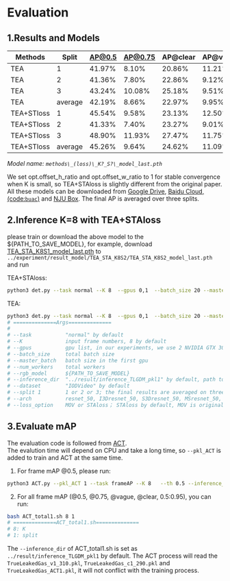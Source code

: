 # Evaluation

## 1.Results and Models
Methods | Split |AP@0.5 | AP@0.75|  AP@clear|AP@vague|  0.5:0.95 |Download
---|--- |---| --- |--- |--- |---  |---
TEA |1 |  41.97% | 8.10% |  20.86% | 11.21% | 15.43% |[TEA_MOV_K8S1_model_last.pth](https://drive.google.com/file/d/1dvJZ6IQ8P8wyjf4QnVinbr9R7gT-LRe8/view?usp=sharing)
TEA |2 |  41.36% | 7.80% | 22.86% | 9.12% | 14.96% | [TEA_MOV_K8S2_model_last.pth](https://drive.google.com/file/d/1gEkKrCskuBozy02cNVwu1uo8h6Po9zmM/view?usp=sharing)
TEA |3 |  43.24% | 10.08% |  25.18% | 9.51% |16.68% | [TEA_MOV_K8S3_model_last.pth](https://drive.google.com/file/d/1L-faMe_huC-NrdKblA7IbchuFJiEQi-7/view?usp=sharing)
TEA |average |  42.19% | 8.66% |  22.97% | 9.95% | 15.69% |
TEA+STloss| 1 | 45.54% | 9.58% | 23.13% | 12.50% | 17.14%| [TEA_STA_K8S1_model_last.pth](https://drive.google.com/file/d/1NECG8ML63tPEaH8D1U8diuyMSM6yncIc/view?usp=sharing)
TEA+STloss| 2 | 41.33% | 7.40% | 23.27% | 9.01% | 14.94%| [TEA_STA_K8S2_model_last.pth](https://drive.google.com/file/d/1CriQ-bQNucpwCFnPlExqNrN_iiQe4hUI/view?usp=sharing)
TEA+STloss| 3 | 48.90% | 11.93% | 27.47% | 11.75% | 19.21%| [TEA_STA_K8S3_model_last.pth](https://drive.google.com/file/d/1MZBYKeoOr6OCAJkLNyRpcuqWvx_PdOyP/view?usp=sharing)
TEA+STloss |average |  45.26% | 9.64% | 24.62% | 11.09% | 17.10% |
*Model name:  `methods\_(loss)\_K?_S?\_model_last.pth`*

We set opt.offset_h_ratio and opt.offset_w_ratio to 1 for stable convergence when K is small, so TEA+STAloss is slightly different from the original paper.
All these models can be downloaded from [Google Drive](https://drive.google.com/drive/folders/1n1VG_nWj5e57iKeJlVOJgs7zhoukailai4lQe7q7hn?usp=sharing),
[Baidu Cloud,(code:`buac`)](https://pan.baidu.com/s/1ddV-u5RXnAsKtM8f19W7DA ) and [NJU Box](https://box.nju.edu.cn/d/7d89bd4796ab486b9886/).
The final AP is averaged over three splits.


## 2.Inference K=8 with TEA+STAloss
please train or download the above model to the ${PATH_TO_SAVE_MODEL}, for example, download [TEA_STA_K8S1_model_last.pth](https://drive.google.com/file/d/1dvJZ6IQ8P8wyjf4QnVinbr9R7gT-LRe8/view?usp=sharing) to `../experiment/result_model/TEA_STA_K8S2/TEA_STA_K8S2_model_last.pth`
and run

TEA+STAloss:
~~~bash
python3 det.py --task normal --K 8  --gpus 0,1  --batch_size 20 --master_batch 10  --num_workers 2 --rgb_model ../experiment/result_model/TEA_STA_K8S1/TEA_STA_K8S1_model_last.pth  --inference_dir ../result/inference_TLGDM_pkl1   --dataset IODVideo   --split  1  --arch TEAresnet_50
~~~
TEA:
~~~bash
python3 det.py --task normal --K 8  --gpus 0,1  --batch_size 20 --master_batch 10  --num_workers 2 --rgb_model ../experiment/result_model/TEA_MOV_K8S1/TEA_MOV_K8S1_model_last.pth  --inference_dir ../result/inference_TLGDM_pkl1   --dataset IODVideo   --split  1  --arch TEAresnet_50 --loss_option MOV 
# ==============Args==============
# 
# --task           "normal" by default
# --K              input frame numbers, 8 by default
# --gpus           gpu list, in our experiments, we use 2 NVIDIA GTX 3090
# --batch_size     total batch size 
# --master_batch   batch size in the first gpu
# --num_workers    total workers
# --rgb_model      ${PATH_TO_SAVE_MODEL}
# --inference_dir  "../result/inference_TLGDM_pkl1" by default, path to save inference results, will be used in mAP step
# --dataset        "IODVideo" by default   
# --split 1        1 or 2 or 3; the final results are averaged on three splits
# --arch           resnet_50, I3Dresnet_50, S3Dresnet_50, MSresnet_50, TDNresnet_50, TINresnet_50, TAMresnet_50, TSMresnet_50, TEAresnet_50
# --loss_option    MOV or STAloss； STAloss by default, MOV is original loss
~~~

## 3.Evaluate mAP

The evaluation code is followed from [ACT](https://github.com/vkalogeiton/caffe/tree/act-detector).
<br/>
The evalution time will depend on CPU and take a long time, so `--pkl_ACT` is added to train and ACT at the same time.

1. For frame mAP @0.5, please run:
```bash
python3 ACT.py --pkl_ACT 1 --task frameAP --K 8   --th 0.5 --inference_dir ../result/inference_TLGDM_pkl1 --dataset IODVideo --split 1
```

2. For all frame mAP (@0.5, @0.75, @vague, @clear, 0.5:0.95), you can run:
```bash
bash ACT_total1.sh 8 1
# ==============ACT_total1.sh==============
# 8: K
# 1: split
```

The `--inference_dir` of ACT_total1.sh is set as `../result/inference_TLGDM_pkl1` by default.
The ACT process will read the `TrueLeakedGas_v1_310.pkl`, `TrueLeakedGas_c1_290.pkl` and `TrueLeakedGas_ACT1.pkl`, it will not conflict with the training process.


